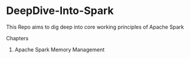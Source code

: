 # DeepDive-Into-Spark

This Repo aims to dig deep into core working principles of Apache Spark

Chapters

1. Apache Spark Memory Management
